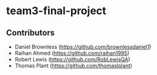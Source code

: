 # team3-final-project

## Contributors
- Daniel Brownless (https://github.com/brownlessdaniel1)
- Raihan Ahmed (https://github.com/raihan1995)
- Robert Lewis (https://github.com/RobLewisQA)
- Thomas Plant (https://github.com/thomaslplant)